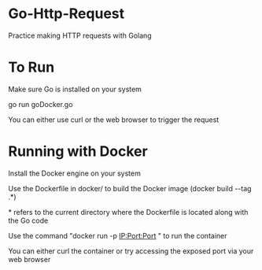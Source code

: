 # Go-Http-Request
Practice making HTTP requests with Golang

# To Run
Make sure Go is installed on your system

go run goDocker.go

You can either use curl or the web browser to trigger the request

# Running with Docker
Install the Docker engine on your system

Use the Dockerfile in docker/ to build the Docker image (docker build --tag <imageName> .*)
  
\* refers to the current directory where the Dockerfile is located along with the Go code
 
Use the command "docker run -p <IP:Port:Port> <imageName>" to run the container
  
You can either curl the container or try accessing the exposed port via your web browser
